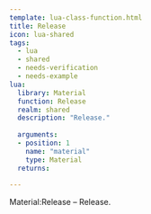 ```yaml
---
template: lua-class-function.html
title: Release
icon: lua-shared
tags:
  - lua
  - shared
  - needs-verification
  - needs-example
lua:
  library: Material
  function: Release
  realm: shared
  description: "Release."
  
  arguments:
  - position: 1
    name: "material"
    type: Material
  returns:
    
---
```


<div class="lua__search__keywords">
Material:Release &#x2013; Release.
</div>
